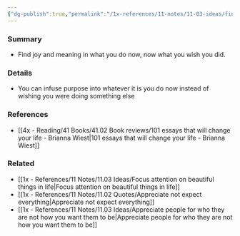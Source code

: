 ```yaml
---
{"dg-publish":true,"permalink":"/1x-references/11-notes/11-03-ideas/find-joy-in-what-you-do-not-in-what-you-wish-you-did/","title":"Find joy in what you do not in what you wish you did","created":"2022-11-14T21:33:32.000+03:00","updated":"2024-02-14T20:18:32.179+03:00"}
---
```



### Summary
- Find joy and meaning in what you do now, now what you wish you did. 

### Details
- You can infuse purpose into whatever it is you do now instead of wishing you were doing something else

### References
- [[4x - Reading/41 Books/41.02 Book reviews/101 essays that will change your life - Brianna Wiest\|101 essays that will change your life - Brianna Wiest]]

### Related
- [[1x - References/11 Notes/11.03 Ideas/Focus attention on beautiful things in life\|Focus attention on beautiful things in life]]
- [[1x - References/11 Notes/11.02 Quotes/Appreciate not expect everything\|Appreciate not expect everything]]
- [[1x - References/11 Notes/11.03 Ideas/Appreciate people for who they are not how you want them to be\|Appreciate people for who they are not how you want them to be]]